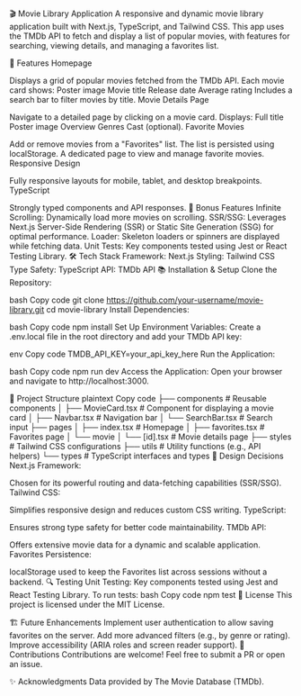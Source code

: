 🎬 Movie Library Application
A responsive and dynamic movie library application built with Next.js, TypeScript, and Tailwind CSS. This app uses the TMDb API to fetch and display a list of popular movies, with features for searching, viewing details, and managing a favorites list.

🌟 Features
Homepage

Displays a grid of popular movies fetched from the TMDb API.
Each movie card shows:
Poster image
Movie title
Release date
Average rating
Includes a search bar to filter movies by title.
Movie Details Page

Navigate to a detailed page by clicking on a movie card.
Displays:
Full title
Poster image
Overview
Genres
Cast (optional).
Favorite Movies

Add or remove movies from a "Favorites" list.
The list is persisted using localStorage.
A dedicated page to view and manage favorite movies.
Responsive Design

Fully responsive layouts for mobile, tablet, and desktop breakpoints.
TypeScript

Strongly typed components and API responses.
🚀 Bonus Features
Infinite Scrolling: Dynamically load more movies on scrolling.
SSR/SSG: Leverages Next.js Server-Side Rendering (SSR) or Static Site Generation (SSG) for optimal performance.
Loader: Skeleton loaders or spinners are displayed while fetching data.
Unit Tests: Key components tested using Jest or React Testing Library.
🛠️ Tech Stack
Framework: Next.js
Styling: Tailwind CSS
Type Safety: TypeScript
API: TMDb API
📚 Installation & Setup
Clone the Repository:

bash
Copy code
git clone https://github.com/your-username/movie-library.git
cd movie-library
Install Dependencies:

bash
Copy code
npm install
Set Up Environment Variables:
Create a .env.local file in the root directory and add your TMDb API key:

env
Copy code
TMDB_API_KEY=your_api_key_here
Run the Application:

bash
Copy code
npm run dev
Access the Application:
Open your browser and navigate to http://localhost:3000.

🧱 Project Structure
plaintext
Copy code
├── components          # Reusable components
│   ├── MovieCard.tsx   # Component for displaying a movie card
│   ├── Navbar.tsx      # Navigation bar
│   └── SearchBar.tsx   # Search input
├── pages
│   ├── index.tsx       # Homepage
│   ├── favorites.tsx   # Favorites page
│   └── movie
│       └── [id].tsx    # Movie details page
├── styles              # Tailwind CSS configurations
├── utils               # Utility functions (e.g., API helpers)
└── types               # TypeScript interfaces and types
🎨 Design Decisions
Next.js Framework:

Chosen for its powerful routing and data-fetching capabilities (SSR/SSG).
Tailwind CSS:

Simplifies responsive design and reduces custom CSS writing.
TypeScript:

Ensures strong type safety for better code maintainability.
TMDb API:

Offers extensive movie data for a dynamic and scalable application.
Favorites Persistence:

localStorage used to keep the Favorites list across sessions without a backend.
🔍 Testing
Unit Testing:
Key components tested using Jest and React Testing Library.
To run tests:
bash
Copy code
npm test
📜 License
This project is licensed under the MIT License.

🏗️ Future Enhancements
Implement user authentication to allow saving favorites on the server.
Add more advanced filters (e.g., by genre or rating).
Improve accessibility (ARIA roles and screen reader support).
🤝 Contributions
Contributions are welcome! Feel free to submit a PR or open an issue.

✨ Acknowledgments
Data provided by The Movie Database (TMDb).
